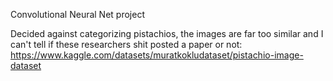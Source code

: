 Convolutional Neural Net project

Decided against categorizing pistachios, the images are far too similar and I can't tell if these researchers shit posted a paper or not: https://www.kaggle.com/datasets/muratkokludataset/pistachio-image-dataset
